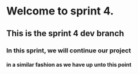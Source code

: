# Welcome to sprint 4.
## This is the sprint 4 dev branch
### In this sprint, we will continue our project
#### in a similar fashion as we have up unto this point